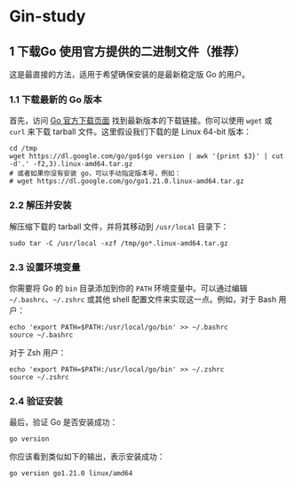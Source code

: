 # Gin-study
## 1 下载Go 使用官方提供的二进制文件（推荐）

这是最直接的方法，适用于希望确保安装的是最新稳定版 Go 的用户。

### 1.1 下载最新的 Go 版本

首先，访问 [Go 官方下载页面](https://golang.org/dl/) 找到最新版本的下载链接。你可以使用 `wget` 或 `curl` 来下载 tarball 文件。这里假设我们下载的是 Linux 64-bit 版本：

```shell
cd /tmp
wget https://dl.google.com/go/go$(go version | awk '{print $3}' | cut -d'.' -f2,3).linux-amd64.tar.gz
# 或者如果你没有安装 go，可以手动指定版本号，例如：
# wget https://dl.google.com/go/go1.21.0.linux-amd64.tar.gz
```

### 2.2 解压并安装

解压缩下载的 tarball 文件，并将其移动到 `/usr/local` 目录下：

```shell
sudo tar -C /usr/local -xzf /tmp/go*.linux-amd64.tar.gz
```

### 2.3 设置环境变量

你需要将 Go 的 `bin` 目录添加到你的 `PATH` 环境变量中。可以通过编辑 `~/.bashrc`、`~/.zshrc` 或其他 shell 配置文件来实现这一点。例如，对于 Bash 用户：

```shell
echo 'export PATH=$PATH:/usr/local/go/bin' >> ~/.bashrc
source ~/.bashrc
```

对于 Zsh 用户：

```shell
echo 'export PATH=$PATH:/usr/local/go/bin' >> ~/.zshrc
source ~/.zshrc
```

### 2.4 验证安装

最后，验证 Go 是否安装成功：

```shell
go version
```

你应该看到类似如下的输出，表示安装成功：

```
go version go1.21.0 linux/amd64
```